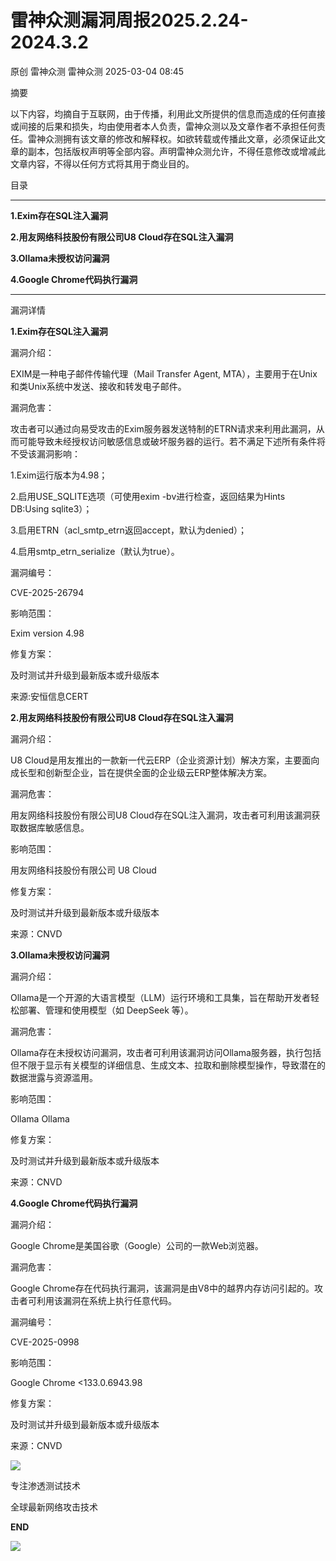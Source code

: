 #  雷神众测漏洞周报2025.2.24-2024.3.2   
原创 雷神众测  雷神众测   2025-03-04 08:45  
  
摘要  
  
  
以下内容，均摘自于互联网，由于传播，利用此文所提供的信息而造成的任何直接或间接的后果和损失，均由使用者本人负责，雷神众测以及文章作者不承担任何责任。雷神众测拥有该文章的修改和解释权。如欲转载或传播此文章，必须保证此文章的副本，包括版权声明等全部内容。声明雷神众测允许，不得任意修改或增减此文章内容，不得以任何方式将其用于商业目的。  
  
  
目录  
  
****  
**1.Exim存在SQL注入漏洞**  
  
**2.用友网络科技股份有限公司U8 Cloud存在SQL注入漏洞**  
  
**3.Ollama未授权访问漏洞**  
  
**4.Google Chrome代码执行漏洞**  
  
****  
  
漏洞详情  
  
**1.Exim存在SQL注入漏洞**  
  
  
漏洞介绍：  
  
EXIM是一种电子邮件传输代理（Mail Transfer Agent, MTA），主要用于在Unix和类Unix系统中发送、接收和转发电子邮件。  
  
  
漏洞危害：  
  
攻击者可以通过向易受攻击的Exim服务器发送特制的ETRN请求来利用此漏洞，从而可能导致未经授权访问敏感信息或破坏服务器的运行。若不满足下述所有条件将不受该漏洞影响：  
  
1.Exim运行版本为4.98；  
  
2.启用USE_SQLITE选项（可使用exim -bv进行检查，返回结果为Hints DB:Using sqlite3）；  
  
3.启用ETRN（acl_smtp_etrn返回accept，默认为denied）；  
  
4.启用smtp_etrn_serialize（默认为true）。  
  
  
漏洞编号：  
  
CVE-2025-26794  
  
  
影响范围：  
  
Exim version 4.98  
  
  
修复方案：  
  
及时测试并升级到最新版本或升级版本  
  
  
来源:安恒信息CERT  
  
**2.用友网络科技股份有限公司U8 Cloud存在SQL注入漏洞**  
  
  
漏洞介绍：  
  
U8 Cloud是用友推出的一款新一代云ERP（企业资源计划）解决方案，主要面向成长型和创新型企业，旨在提供全面的企业级云ERP整体解决方案。  
  
  
漏洞危害：  
  
用友网络科技股份有限公司U8 Cloud存在SQL注入漏洞，攻击者可利用该漏洞获取数据库敏感信息。  
  
  
影响范围：  
  
用友网络科技股份有限公司 U8 Cloud  
  
  
修复方案：  
  
及时测试并升级到最新版本或升级版本  
  
  
来源：CNVD  
  
  
**3.Ollama未授权访问漏洞**  
  
  
漏洞介绍：  
  
Ollama是一个开源的大语言模型（LLM）运行环境和工具集，旨在帮助开发者轻松部署、管理和使用模型（如 DeepSeek 等）。  
  
  
漏洞危害：  
  
Ollama存在未授权访问漏洞，攻击者可利用该漏洞访问Ollama服务器，执行包括但不限于显示有关模型的详细信息、生成文本、拉取和删除模型操作，导致潜在的数据泄露与资源滥用。  
  
  
影响范围：  
  
Ollama Ollama  
  
  
修复方案：  
  
及时测试并升级到最新版本或升级版本  
  
  
来源：CNVD  
  
**4.Google Chrome代码执行漏洞**  
  
  
漏洞介绍：  
  
Google Chrome是美国谷歌（Google）公司的一款Web浏览器。  
  
  
漏洞危害：  
  
Google Chrome存在代码执行漏洞，该漏洞是由V8中的越界内存访问引起的。攻击者可利用该漏洞在系统上执行任意代码。  
  
  
漏洞编号：  
  
CVE-2025-0998  
  
  
影响范围：  
  
Google Chrome <133.0.6943.98  
  
  
修复方案：  
  
及时测试并升级到最新版本或升级版本  
  
  
来源：CNVD  
  
  
  
  
  
  
![](https://mmbiz.qpic.cn/mmbiz_jpg/HxO8NorP4JUk7jJrtSXgQbVZHAg7jfQMfdDqI8P69M62GicokzfDGmKgEQfocoqibytAiaQbGE0e124F9jn7rvpJw/640?wx_fmt=jpeg&from=appmsg "")  
  
专注渗透测试技术  
  
全球最新网络攻击技术  
  
  
**END**  
  
![](https://mmbiz.qpic.cn/mmbiz_jpg/HxO8NorP4JUk7jJrtSXgQbVZHAg7jfQMdTialQDrSwn7E9xaUA9t1u9Sc2HgHA95gML8of30nxK2PaeWDB1APTQ/640?wx_fmt=jpeg&from=appmsg "")  
  
  
  
